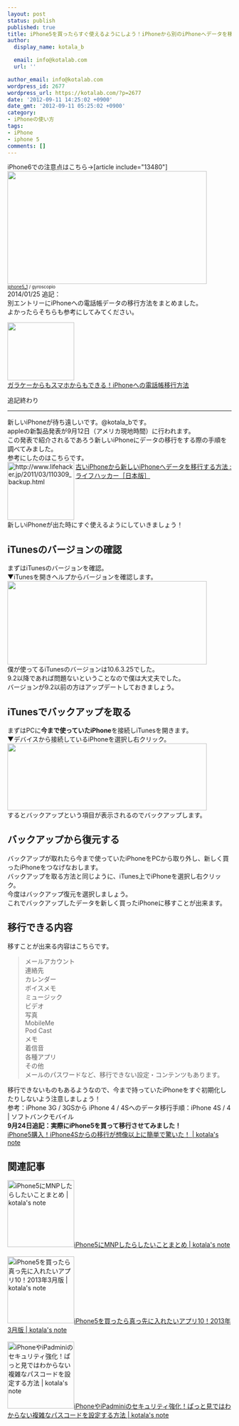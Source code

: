 ```yaml
---
layout: post
status: publish
published: true
title: iPhone5を買ったらすぐ使えるようにしよう！iPhoneから別のiPhoneへデータを移行する方法！
author:
  display_name: kotala_b

  email: info@kotalab.com
  url: ''

author_email: info@kotalab.com
wordpress_id: 2677
wordpress_url: https://kotalab.com/?p=2677
date: '2012-09-11 14:25:02 +0900'
date_gmt: '2012-09-11 05:25:02 +0900'
category:
- iPhoneの使い方
tags:
- iPhone
- iphone 5
comments: []
---
```

<p>iPhone6での注意点はこちら&rarr;[article include="13480"]<br />
<a href="https://kotalab.com/wp-content/uploads/iphone_120911.jpg" target="_blank"><img src="https://kotalab.com/wp-content/uploads/iphone_120911.jpg" alt="" title="iphone_120911" width="448" height="253" class="alignnone size-full wp-image-2682" /></a><br />
<span style="font-size:10px;"><a href="http://www.flickr.com/photos/79253394@N05/7839215384/" target="_blank">iphone5_1</a> / gyroscopio</span><br />
2014/01/25 追記：<br />
別エントリーにiPhoneへの電話帳データの移行方法をまとめました。<br />
よかったらそちらも参考にしてみてください。</p>
<div class="shht">
<div class="shhtimg"><a href="https://kotalab.com/transfer-data-for-ketai-to-iphone" target="_blank"><img src="https://kotalab.com/wp-content/uploads/transfer-data-for-ketai-to-iphone_01-546x409.jpg" alt="" width="150" height="130" /></a></div>
<div class="shhttext"><a href="https://kotalab.com/transfer-data-for-ketai-to-iphone" target="_blank">ガラケーからもスマホからもできる！iPhoneへの電話帳移行方法</a><a href="http://b.hatena.ne.jp/entry/https://kotalab.com/transfer-data-for-ketai-to-iphone" target="_blank"><img border="0" src="http://b.hatena.ne.jp/entry/image/https://kotalab.com/transfer-data-for-ketai-to-iphone" alt="" /></a></div>
</div>
<p>追記終わり</p>
<hr>
<p>新しいiPhoneが待ち遠しいです。@kotala_bです。<br />
appleの新製品発表が9月12日（アメリカ現地時間）に行われます。<br />
この発表で紹介されるであろう新しいiPhoneにデータの移行をする際の手順を調べてみました。<br />
参考にしたのはこちらです。<br />
<a href="http://www.lifehacker.jp/2011/03/110309_backup.html" target="_blank"><img src="http://capture.heartrails.com/150x130?http://www.lifehacker.jp/2011/03/110309_backup.html" alt="http://www.lifehacker.jp/2011/03/110309_backup.html" width="150" height="130" align="left" /></a><a href="http://www.lifehacker.jp/2011/03/110309_backup.html" target="_blank">古いiPhoneから新しいiPhoneへデータを移行する方法 : ライフハッカー［日本版］</a><br style="clear:both;" />新しいiPhoneが出た時にすぐ使えるようにしていきましょう！<br />
<!--more--></p>
<h2>iTunesのバージョンの確認</h2>
<p>まずはiTunesのバージョンを確認。<br />
▼iTunesを開きヘルプからバージョンを確認します。<br />
<a href="https://kotalab.com/wp-content/uploads/iphone_120911_02.jpg" target="_blank"><img src="https://kotalab.com/wp-content/uploads/iphone_120911_02.jpg" alt="" title="iphone_120911_02" width="448" height="187" class="alignnone size-full wp-image-2681" /></a><br />
僕が使ってるiTunesのバージョンは10.6.3.25でした。<br />
9.2以降であれば問題ないということなので僕は大丈夫でした。<br />
バージョンが9.2以前の方はアップデートしておきましょう。</p>
<h2>iTunesでバックアップを取る</h2>
<p>まずはPCに<strong>今まで使っていたiPhone</strong>を接続しiTunesを開きます。<br />
▼デバイスから接続しているiPhoneを選択し右クリック。<br />
<a href="https://kotalab.com/wp-content/uploads/iphone_120911_01.jpg" target="_blank"><img src="https://kotalab.com/wp-content/uploads/iphone_120911_01.jpg" alt="" title="iphone_120911_01" width="448" height="150" class="alignnone size-full wp-image-2683" /></a><br />
するとバックアップという項目が表示されるのでバックアップします。</p>
<h2>バックアップから復元する</h2>
<p>バックアップが取れたら今まで使っていたiPhoneをPCから取り外し、新しく買ったiPhoneをつなげなおします。<br />
バックアップを取る方法と同じように、iTunes上でiPhoneを選択し右クリック。<br />
今度はバックアップ復元を選択しましょう。<br />
これでバックアップしたデータを新しく買ったiPhoneに移すことが出来ます。</p>
<h2>移行できる内容</h2>
<p>移すことが出来る内容はこちらです。</p>
<blockquote><p>メールアカウント<br />
連絡先<br />
カレンダー<br />
ボイスメモ<br />
ミュージック<br />
ビデオ<br />
写真<br />
MobileMe<br />
Pod Cast<br />
メモ<br />
着信音<br />
各種アプリ<br />
その他<br />
メールのパスワードなど、移行できない設定・コンテンツもあります。</p></blockquote>
<p>移行できないものもあるようなので、今まで持っていたiPhoneをすぐ初期化したりしないよう注意しましょう！<br />
参考：<span class="removed_link" title="http://mb.softbank.jp/mb/iphone/welcome/manual/data_migration/">iPhone 3G / 3GSから iPhone 4 / 4Sへのデータ移行手順：iPhone 4S / 4 | ソフトバンクモバイル</span><br />
<strong>9月24日追記：実際にiPhone5を買って移行させてみました！</strong><br />
<a href="https://kotalab.com/from-iphone4s-to-iphone5" target="_blank">iPhone5購入！iPhone4Sからの移行が想像以上に簡単で驚いた！ | kotala's note</a></p>
<h2 class="rele">関連記事</h2>
<p><a href="https://kotalab.com/mnp-iphone5" target="_blank"><img  class="alignleft" src="https://kotalab.com/wp-content/uploads/slooProImg_20130327212701.jpg" alt="iPhone5にMNPしたらしたいことまとめ | kotala's note" width="150" /></a><a href="https://kotalab.com/mnp-iphone5" target="_blank">iPhone5にMNPしたらしたいことまとめ | kotala's note</a><br style="clear:both;" /><br />
<a href="https://kotalab.com/iphone5-first10app" target="_blank"><img  class="alignleft" src="https://kotalab.com/wp-content/uploads/iPhone5app_130318-448x250.jpg" alt="iPhone5を買ったら真っ先に入れたいアプリ10！2013年3月版 | kotala's note" width="150" /></a><a href="https://kotalab.com/iphone5-first10app" target="_blank">iPhone5を買ったら真っ先に入れたいアプリ10！2013年3月版 | kotala's note</a><br style="clear:both;" /><br />
<a href="https://kotalab.com/ios-passcode" target="_blank"><img  class="alignleft" src="https://kotalab.com/wp-content/uploads/passcode_130212-448x468.jpg" alt="iPhoneやiPadminiのセキュリティ強化！ぱっと見ではわからない複雑なパスコードを設定する方法 | kotala's note" width="150" /></a><a href="https://kotalab.com/ios-passcode" target="_blank">iPhoneやiPadminiのセキュリティ強化！ぱっと見ではわからない複雑なパスコードを設定する方法 | kotala's note</a><br style="clear:both;" /></p>
